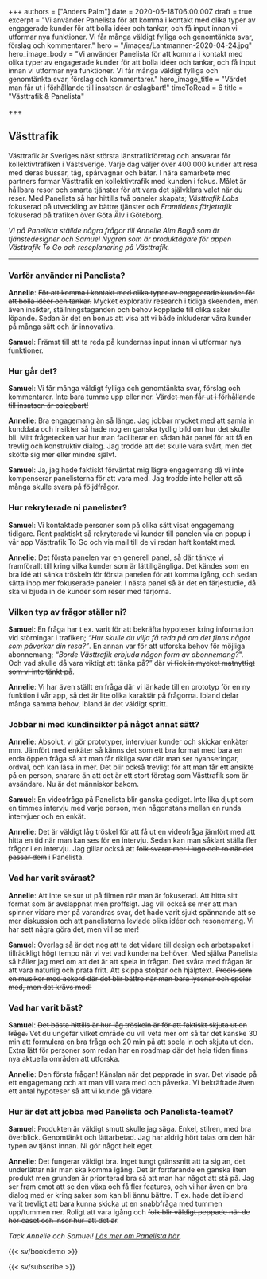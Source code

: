 +++
authors = ["Anders Palm"]
date = 2020-05-18T06:00:00Z
draft = true
excerpt = "Vi använder Panelista för att komma i kontakt med olika typer av engagerade kunder för att bolla idéer och tankar, och få input innan vi utformar nya funktioner. Vi får många väldigt fylliga och genomtänkta svar, förslag och kommentarer."
hero = "/images/Lantmannen-2020-04-24.jpg"
hero_image_body = "Vi använder Panelista för att komma i kontakt med olika typer av engagerade kunder för att bolla idéer och tankar, och få input innan vi utformar nya funktioner. Vi får många väldigt fylliga och genomtänkta svar, förslag och kommentarer."
hero_image_title = "Värdet man får ut i förhållande till insatsen är oslagbart!"
timeToRead = 6
title = "Västtrafik & Panelista"

+++
## Västtrafik

Västtrafik är Sveriges näst största länstrafikföretag och ansvarar för kollektivtrafiken i Västsverige. Varje dag väljer över 400 000 kunder att resa med deras bussar, tåg, spårvagnar och båtar. I nära samarbete med partners formar Västtrafik en kollektivtrafik med kunden i fokus. Målet är hållbara resor och smarta tjänster för att vara det självklara valet när du reser. Med Panelista så har hittills två paneler skapats; _Västtrafik Labs_ fokuserad på utveckling av bättre tjänster och _Framtidens färjetrafik_ fokuserad på trafiken över Göta Älv i Göteborg.

_Vi på Panelista ställde några frågor till Annelie Alm Bagå som är tjänstedesigner och Samuel Nygren som är produktägare för appen Västtrafik To Go och reseplanering på Västtrafik._

***

### Varför använder ni Panelista?

**Annelie**: ~~För att komma i kontakt med olika typer av engagerade kunder för att bolla idéer och tankar.~~ Mycket explorativ research i tidiga skeenden, men även insikter, ställningstaganden och behov kopplade till olika saker löpande. Sedan är det en bonus att visa att vi både inkluderar våra kunder på många sätt och är innovativa.

**Samuel**: Främst till att ta reda på kundernas input innan vi utformar nya funktioner.

### Hur går det?

**Samuel**: Vi får många väldigt fylliga och genomtänkta svar, förslag och kommentarer. Inte bara tumme upp eller ner. ~~Värdet man får ut i förhållande till insatsen är oslagbart!~~

**Annelie**:  Bra engagemang än så länge. Jag jobbar mycket med att samla in kunddata och insikter så hade nog en ganska tydlig bild om hur det skulle bli. Mitt frågetecken var hur man faciliterar en sådan här panel för att få en trevlig och konstruktiv dialog. Jag trodde att det skulle vara svårt, men det skötte sig mer eller mindre självt.

**Samuel**: Ja, jag hade faktiskt förväntat mig lägre engagemang då vi inte kompenserar panelisterna för att vara med. Jag trodde inte heller att så många skulle svara på följdfrågor.

### Hur rekryterade ni panelister?

**Samuel**: Vi kontaktade personer som på olika sätt visat engagemang tidigare. Rent praktiskt så rekryterade vi kunder till panelen via en popup i vår app Västtrafik To Go och via mail till de vi redan haft kontakt med.

**Annelie**: Det första panelen var en generell panel, så där tänkte vi framförallt till kring vilka kunder som är lättillgängliga. Det kändes som en bra idé att sänka tröskeln för första panelen för att komma igång, och sedan sätta ihop mer fokuserade paneler. I nästa panel så är det en färjestudie, då ska vi bjuda in de kunder som reser med färjorna.

### Vilken typ av frågor ställer ni?

**Samuel**: En fråga har t ex. varit för att bekräfta hypoteser kring information vid störningar i trafiken; _“Hur skulle du vilja få reda på om det finns något som påverkar din resa?”_. En annan var för att utforska behov för möjliga abonnemang; _“Borde Västtrafik erbjuda någon form av abonnemang?_". Och vad skulle då vara viktigt att tänka på?” där ~~vi fick in mycket matnyttigt som vi inte tänkt på~~.

**Annelie**: Vi har även ställt en fråga där vi länkade till en prototyp för en ny funktion i vår app, så det är lite olika karaktär på frågorna. Ibland delar många samma behov, ibland är det väldigt spritt.

### Jobbar ni med kundinsikter på något annat sätt?

**Annelie**: Absolut, vi gör prototyper, intervjuar kunder och skickar enkäter mm. Jämfört med enkäter så känns det som ett bra format med bara en enda öppen fråga så att man får rikliga svar där man ser nyanseringar, ordval, och kan läsa in mer. Det blir också trevligt för att man får ett ansikte på en person, snarare än att det är ett stort företag som Västtrafik som är avsändare. Nu är det människor bakom.

**Samuel**: En videofråga på Panelista blir ganska gediget. Inte lika djupt som en timmes intervju med varje person, men någonstans mellan en runda intervjuer och en enkät.

**Annelie**: Det är väldigt låg tröskel för att få ut en videofråga jämfört med att hitta en tid när man kan ses för en intervju. Sedan kan man såklart ställa fler frågor i en intervju. Jag gillar också att ~~folk svarar mer i lugn och ro när det passar dem~~ i Panelista.

### Vad har varit svårast?

**Annelie**: Att inte se sur ut på filmen när man är fokuserad. Att hitta sitt format som är avslappnat men proffsigt. Jag vill också se mer att man spinner vidare mer på varandras svar, det hade varit sjukt spännande att se mer diskussion och att panelisterna levlade olika idéer och resonemang. Vi har sett några göra det, men vill se mer!

**Samuel**: Överlag så är det nog att ta det vidare till design och arbetspaket i tillräckligt högt tempo när vi vet vad kunderna behöver. Med själva Panelista så håller jag med om att det är att spela in frågan. Det svåra med frågan är att vara naturlig och prata fritt. Att skippa stolpar och hjälptext. ~~Precis som en musiker med ackord där det blir bättre när man bara lyssnar och spelar med, men det krävs mod!~~

### Vad har varit bäst?

**Samuel**: ~~Det bästa hittills är hur låg tröskeln är för att faktiskt skjuta ut en fråga.~~ Vet du ungefär vilket område du vill veta mer om så tar det kanske 30 min att formulera en bra fråga och 20 min på att spela in och skjuta ut den. Extra lätt för personer som redan har en roadmap där det hela tiden finns nya aktuella områden att utforska.

**Annelie**: Den första frågan! Känslan när det pepprade in svar. Det visade på ett engagemang och att man vill vara med och påverka. Vi bekräftade även ett antal hypoteser så att vi kunde gå vidare.

### Hur är det att jobba med Panelista och Panelista-teamet?

**Samuel**: Produkten är väldigt smutt skulle jag säga. Enkel, stilren, med bra överblick. Genomtänkt och lättarbetad. Jag har aldrig hört talas om den här typen av tjänst innan. Ni gör något helt eget.

**Annelie**: Det fungerar väldigt bra. Inget tungt  gränssnitt att ta sig an, det underlättar när man ska komma igång. Det är fortfarande en ganska liten produkt men grunden är prioriterad bra så att man har något att stå på. Jag ser fram emot att se den växa och få fler features, och vi har även en bra dialog med er kring saker som kan bli ännu bättre. T ex. hade det ibland varit trevligt att bara kunna skicka ut en snabbfråga med tummen upp/tummen ner. Roligt att vara igång och ~~folk blir väldigt peppade när de hör caset och inser hur lätt det är~~.

_Tack Annelie och Samuel!_ [_Läs mer om Panelista här_](https://panelista.com "Panelista").

{{< sv/bookdemo >}}

{{< sv/subscribe >}}